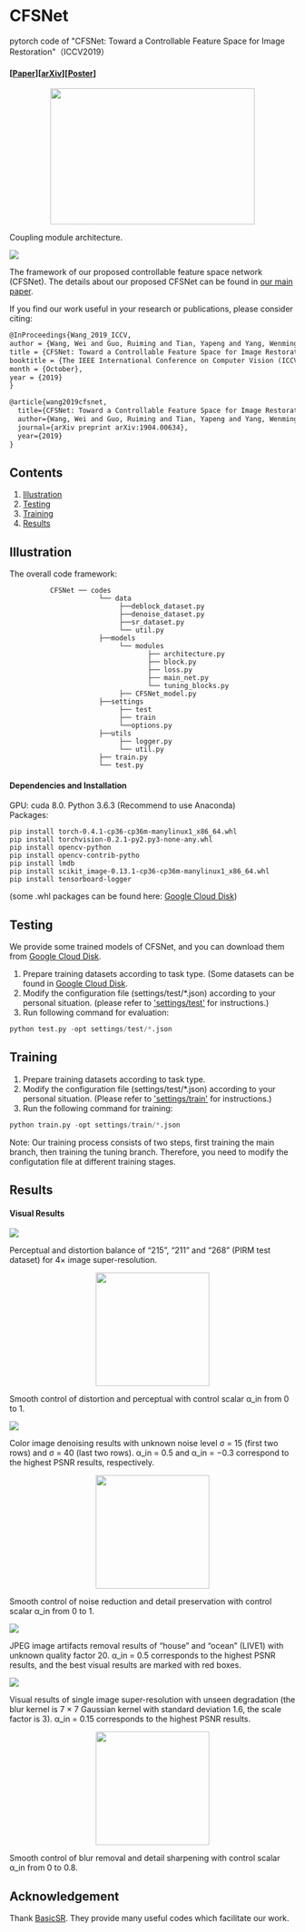 # CFSNet
pytorch code of "CFSNet: Toward a Controllable Feature Space for Image Restoration"（ICCV2019）

#### [[Paper](http://openaccess.thecvf.com/content_ICCV_2019/papers/Wang_CFSNet_Toward_a_Controllable_Feature_Space_for_Image_Restoration_ICCV_2019_paper.pdf)][[arXiv](https://arxiv.org/abs/1904.00634)][[Poster](https://github.com/qibao77/CFSNet/blob/master/CFSNet_poster.pdf)]

<div align=center><img width="360" height="240" src="https://github.com/qibao77/CFSNet/blob/master/figs/coupling_module.png"/></div>

Coupling module architecture.

![](figs/framework.png)

The framework of our proposed controllable feature space network (CFSNet). The details about our proposed CFSNet can be found in [our main paper](https://arxiv.org/abs/1904.00634).

If you find our work useful in your research or publications, please consider citing:

```latex
@InProceedings{Wang_2019_ICCV,
author = {Wang, Wei and Guo, Ruiming and Tian, Yapeng and Yang, Wenming},
title = {CFSNet: Toward a Controllable Feature Space for Image Restoration},
booktitle = {The IEEE International Conference on Computer Vision (ICCV)},
month = {October},
year = {2019}
}

@article{wang2019cfsnet,
  title={CFSNet: Toward a Controllable Feature Space for Image Restoration},
  author={Wang, Wei and Guo, Ruiming and Tian, Yapeng and Yang, Wenming},
  journal={arXiv preprint arXiv:1904.00634},
  year={2019}
}
```

## Contents
1. [Illustration](#illustration)
2. [Testing](#testing)
3. [Training](#training)
4. [Results](#results)

## Illustration

The overall code framework:
```
          CFSNet ── codes
                      └── data
                           ├──deblock_dataset.py
                           ├──denoise_dataset.py
                           ├──sr_dataset.py
                           └── util.py
                      ├──models
                           └── modules
                                  ├── architecture.py
                                  ├── block.py
                                  ├── loss.py
                                  ├── main_net.py
                                  └── tuning_blocks.py
                           ├── CFSNet_model.py
                      ├──settings
                           ├── test
                           ├── train
                           └──options.py
                      ├──utils
                           ├── logger.py
                           └── util.py
                      ├── train.py
                      └── test.py
```                
#### Dependencies and Installation

GPU: cuda 8.0.
Python 3.6.3 (Recommend to use Anaconda)  
Packages: 
```
pip install torch-0.4.1-cp36-cp36m-manylinux1_x86_64.whl
pip install torchvision-0.2.1-py2.py3-none-any.whl
pip install opencv-python
pip install opencv-contrib-pytho
pip install lmdb
pip install scikit_image-0.13.1-cp36-cp36m-manylinux1_x86_64.whl
pip install tensorboard-logger
```
(some .whl packages can be found here: [Google Cloud Disk](https://drive.google.com/drive/folders/1uYOMtNC_xYw9OGuaAs3COAg3fUURdSbH?usp=sharing))

## Testing

We provide some trained models of CFSNet, and you can download them from [Google Cloud Disk](https://drive.google.com/drive/folders/12O5FDgZ99jdbyeyLeAgiM-4ygsoAeq0l?usp=sharing). 
1. Prepare training datasets according to task type. (Some datasets can be found in [Google Cloud Disk](https://drive.google.com/open?id=1C0VjWZr2dVQsPyN9jXzGxR-Y0iR9oX0A).
2. Modify the configuration file (settings/test/*.json) according to your personal situation. (please refer to ['settings/test'](settings/test) for instructions.)
3. Run following command for evaluation: 
```python
python test.py -opt settings/test/*.json 
```

## Training

1. Prepare training datasets according to task type.
2. Modify the configuration file (settings/test/*.json) according to your personal situation. (Please refer to ['settings/train'](settings/train) for instructions.)
3. Run the following command for training:
```python
python train.py -opt settings/train/*.json
```
Note: Our training process consists of two steps, first training the main branch, then training the tuning branch. Therefore, you need to modify the configutation file at different training stages.

## Results

#### Visual Results

![](figs/sr_compare.png)

Perceptual and distortion balance of “215”, “211” and “268” (PIRM test dataset) for 4× image super-resolution.

<div align=center><img width="200" height="200" src="https://github.com/qibao77/CFSNet/blob/master/figs/sr_crop.gif"/></div>

Smooth control of distortion and perceptual with control scalar α_in from 0 to 1.

![](figs/color_noise40.png)

Color image denoising results with unknown noise level σ = 15 (first two rows) and σ = 40 (last two rows). α_in = 0.5 and α_in = −0.3 correspond to the highest PSNR results, respectively.

<div align=center><img width="200" height="200" src="https://github.com/qibao77/CFSNet/blob/master/figs/denoise_color_flower_crop.gif"/></div>

Smooth control of noise reduction and detail preservation with control scalar α_in from 0 to 1.

![](figs/jpeg_20.png)

JPEG image artifacts removal results of “house” and “ocean” (LIVE1) with unknown quality factor 20. α_in = 0.5 corresponds to the highest PSNR results, and the best visual results are marked with red boxes.

![](figs/blur_BD16.png)

Visual results of single image super-resolution with unseen degradation (the blur kernel is 7 × 7 Gaussian kernel with standard deviation 1.6, the scale factor is 3). α_in = 0.15 corresponds to the highest PSNR results.

<div align=center><img width="200" height="200" src="https://github.com/qibao77/CFSNet/blob/master/figs/deblur_tiger_crop.gif"/></div>

Smooth control of blur removal and detail sharpening with control scalar α_in from 0 to 0.8.

## Acknowledgement
Thank [BasicSR](https://github.com/xinntao/BasicSR). They provide many useful codes which facilitate our work.
